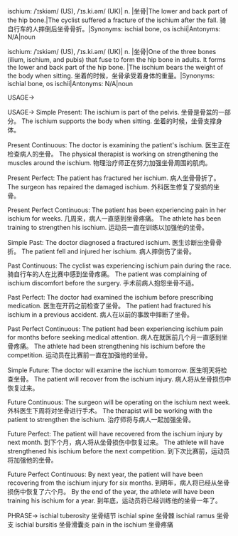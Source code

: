 ischium: /ˈɪskiəm/ (US), /ˈɪs.ki.əm/ (UK)| n. |坐骨|The lower and back part of the hip bone.|The cyclist suffered a fracture of the ischium after the fall.  骑自行车的人摔倒后坐骨骨折。|Synonyms: ischial bone, os ischii|Antonyms: N/A|noun

ischium: /ˈɪskiəm/ (US), /ˈɪs.ki.əm/ (UK)| n. |坐骨|One of the three bones (ilium, ischium, and pubis) that fuse to form the hip bone in adults. It forms the lower and back part of the hip bone. |The ischium bears the weight of the body when sitting. 坐着的时候，坐骨承受着身体的重量。|Synonyms: ischial bone, os ischii|Antonyms: N/A|noun


USAGE->

USAGE->
Simple Present:
The ischium is part of the pelvis. 坐骨是骨盆的一部分。
The ischium supports the body when sitting. 坐着的时候，坐骨支撑身体。

Present Continuous:
The doctor is examining the patient's ischium. 医生正在检查病人的坐骨。
The physical therapist is working on strengthening the muscles around the ischium. 物理治疗师正在努力加强坐骨周围的肌肉。

Present Perfect:
The patient has fractured her ischium. 病人坐骨骨折了。
The surgeon has repaired the damaged ischium.  外科医生修复了受损的坐骨。

Present Perfect Continuous:
The patient has been experiencing pain in her ischium for weeks.  几周来，病人一直感到坐骨疼痛。
The athlete has been training to strengthen his ischium.  运动员一直在训练以加强他的坐骨。


Simple Past:
The doctor diagnosed a fractured ischium. 医生诊断出坐骨骨折。
The patient fell and injured her ischium. 病人摔倒伤了坐骨。

Past Continuous:
The cyclist was experiencing ischium pain during the race.  骑自行车的人在比赛中感到坐骨疼痛。
The patient was complaining of ischium discomfort before the surgery. 手术前病人抱怨坐骨不适。

Past Perfect:
The doctor had examined the ischium before prescribing medication.  医生在开药之前检查了坐骨。
The patient had fractured his ischium in a previous accident. 病人在以前的事故中摔断了坐骨。

Past Perfect Continuous:
The patient had been experiencing ischium pain for months before seeking medical attention. 病人在就医前几个月一直感到坐骨疼痛。
The athlete had been strengthening his ischium before the competition.  运动员在比赛前一直在加强他的坐骨。


Simple Future:
The doctor will examine the ischium tomorrow. 医生明天将检查坐骨。
The patient will recover from the ischium injury. 病人将从坐骨损伤中恢复过来。


Future Continuous:
The surgeon will be operating on the ischium next week.  外科医生下周将对坐骨进行手术。
The therapist will be working with the patient to strengthen the ischium.  治疗师将与病人一起加强坐骨。


Future Perfect:
The patient will have recovered from the ischium injury by next month.  到下个月，病人将从坐骨损伤中恢复过来。
The athlete will have strengthened his ischium before the next competition. 到下次比赛前，运动员将加强他的坐骨。


Future Perfect Continuous:
By next year, the patient will have been recovering from the ischium injury for six months.  到明年，病人将已经从坐骨损伤中恢复了六个月。
By the end of the year, the athlete will have been training his ischium for a year. 到年底，运动员将已经训练他的坐骨一年了。



PHRASE->
ischial tuberosity 坐骨结节
ischial spine 坐骨棘
ischial ramus 坐骨支
ischial bursitis 坐骨滑囊炎
pain in the ischium 坐骨疼痛
